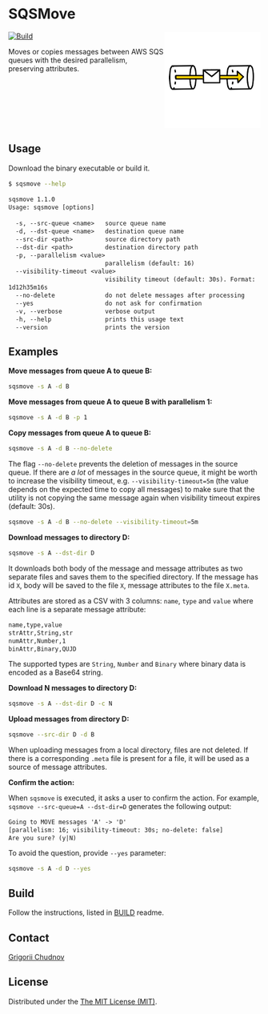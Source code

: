 # SQSMove

<img src="res/img/logo192.png" width="192px" height="192px" align="right" />

[![Build](https://github.com/gchudnov/sqsmove/actions/workflows/ci.yml/badge.svg)](https://github.com/gchudnov/sqsmove/actions/workflows/ci.yml)

Moves or copies messages between AWS SQS queues with the desired parallelism, preserving attributes.

<br clear="right" /><!-- Turn off the wrapping for the logo image. -->

## Usage

Download the binary executable or build it.

```bash
$ sqsmove --help
```

```text
sqsmove 1.1.0
Usage: sqsmove [options]

  -s, --src-queue <name>   source queue name
  -d, --dst-queue <name>   destination queue name
  --src-dir <path>         source directory path
  --dst-dir <path>         destination directory path
  -p, --parallelism <value>
                           parallelism (default: 16)
  --visibility-timeout <value>
                           visibility timeout (default: 30s). Format: 1d12h35m16s
  --no-delete              do not delete messages after processing
  --yes                    do not ask for confirmation
  -v, --verbose            verbose output
  -h, --help               prints this usage text
  --version                prints the version
```

## Examples

**Move messages from queue A to queue B:**

```bash
sqsmove -s A -d B
```

**Move messages from queue A to queue B with parallelism 1:**

```bash
sqsmove -s A -d B -p 1
```

**Copy messages from queue A to queue B:**

```bash
sqsmove -s A -d B --no-delete
```

The flag `--no-delete` prevents the deletion of messages in the source queue. If there are *a lot* of messages in the source queue, it might be worth to increase the visibility timeout, e.g. `--visibility-timeout=5m` (the value depends on the expected time to copy all messages) to make sure that the utility is not copying the same message again when visibility timeout expires (default: 30s).

```bash
sqsmove -s A -d B --no-delete --visibility-timeout=5m
```

**Download messages to directory D:**

```bash
sqsmove -s A --dst-dir D
```

It downloads both body of the message and message attributes as two separate files and saves them to the specified directory.
If the message has id `X`, body will be saved to the file `X`, message attributes to the file `X.meta`.

Attributes are stored as a CSV with 3 columns: `name`, `type` and `value` where each line is a separate message attribute:

```text
name,type,value
strAttr,String,str
numAttr,Number,1
binAttr,Binary,QUJD
```

The supported types are `String`, `Number` and `Binary` where binary data is encoded as a Base64 string.

**Download N messages to directory D:**

```bash
sqsmove -s A --dst-dir D -c N
```

**Upload messages from directory D:**

```bash
sqsmove --src-dir D -d B
```

When uploading messages from a local directory, files are not deleted. If there is a corresponding `.meta` file is present for a file, it will be used as a source of message attributes.

**Confirm the action:**

When `sqsmove` is executed, it asks a user to confirm the action.
For example, `sqsmove --src-queue=A --dst-dir=D` generates the following output:

```text
Going to MOVE messages 'A' -> 'D'
[parallelism: 16; visibility-timeout: 30s; no-delete: false]
Are you sure? (y|N)
```

To avoid the question, provide `--yes` parameter:

```bash
sqsmove -s A -d D --yes
```

## Build

Follow the instructions, listed in [BUILD](res/graalvm/BUILD.md) readme.

## Contact

[Grigorii Chudnov](mailto:g.chudnov@gmail.com)

## License

Distributed under the [The MIT License (MIT)](LICENSE).
